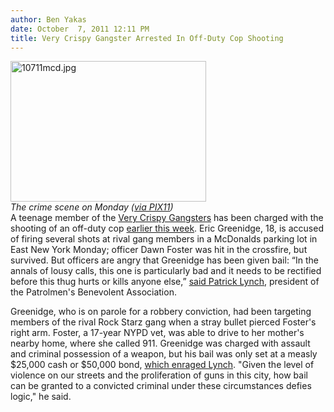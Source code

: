 ```yaml
---
author: Ben Yakas
date: October  7, 2011 12:11 PM
title: Very Crispy Gangster Arrested In Off-Duty Cop Shooting
---
```


<p><span class="mt-enclosure mt-enclosure-image" style="display: inline;"> </span></p><div class="image-left" style=" width:313px; "> <img alt="10711mcd.jpg" src="https://web.archive.org/web/20111203044203im_/http://gothamist.com/attachments/byakas/10711mcd.jpg" width="313" height="225"> <br> <i>The crime scene on Monday (<a href="https://web.archive.org/web/20111203044203/http://www.wpix.com/news/wpix-off-duty-cop-shot,0,5434909.story">via PIX11</a>)</i></div> A teenage member of the <a href="https://web.archive.org/web/20111203044203/http://gothamist.com/tags/verycrispygangsters">Very Crispy Gangsters</a> has been charged with the shooting of an off-duty cop <a href="https://web.archive.org/web/20111203044203/http://gothamist.com/2011/10/04/state_of_emergency_demanded_after_o.php">earlier this week</a>. Eric Greenidge, 18, is accused of firing several shots at rival gang members in a McDonalds parking lot in East New York Monday; officer Dawn Foster was hit in the crossfire, but survived. But officers are angry that Greenidge has been given bail: &#x201C;In the annals of lousy calls, this one is particularly bad and it needs to be rectified before this thug hurts or kills anyone else,&#x201D; <a href="https://web.archive.org/web/20111203044203/http://www.nypost.com/p/news/local/brooklyn/police_rage_at_cop_shooter_bail_P4nALN1b4tM83yxObXjteK?CMP=OTC-rss&amp;FEEDNAME=">said Patrick Lynch</a>, president of the Patrolmen&apos;s Benevolent Association.<p></p>

<p>Greenidge, who is on parole for a robbery conviction, had been targeting members of the rival Rock Starz gang when a stray bullet pierced Foster&apos;s right arm. Foster, a 17-year NYPD vet, was able to drive to her mother&apos;s nearby home, where she called 911. Greenidge was charged with assault and criminal possession of a weapon, but his bail was only set at a measly $25,000 cash or $50,000 bond, <a href="https://web.archive.org/web/20111203044203/http://www.nydailynews.com/news/ny_crime/2011/10/07/2011-10-07_charge_bklyn_teen_gangbanger_in_straybullet_shooting_of_cop.html">which enraged Lynch</a>. &quot;Given the level of violence on our streets and the proliferation of guns in this city, how bail can be granted to a convicted criminal under these circumstances defies logic,&quot; he said.</p>